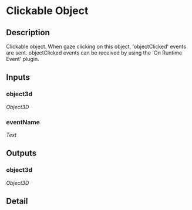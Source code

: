 # Clickable Object

## Description
Clickable object. When gaze clicking on this object, 'objectClicked' events are sent. objectClicked events can be received by using the 'On Runtime Event' plugin.

## Inputs
### object3d

*Object3D*



### eventName

*Text*



## Outputs
### object3d

*Object3D*



## Detail

